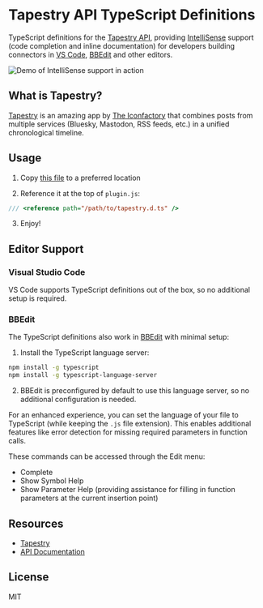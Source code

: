 # Tapestry API TypeScript Definitions

TypeScript definitions for the [Tapestry API](https://github.com/TheIconfactory/Tapestry/blob/main/Documentation/API.md), providing [IntelliSense](https://code.visualstudio.com/docs/editor/intellisense) support (code completion and inline documentation) for developers building connectors in [VS Code](https://code.visualstudio.com), [BBEdit](https://barebones.com/products/bbedit/) and other editors.

![Demo of IntelliSense support in action](images/demo.gif)

## What is Tapestry?

[Tapestry](https://usetapestry.com/) is an amazing app by [The Iconfactory](https://iconfactory.com) that combines posts from multiple services (Bluesky, Mastodon, RSS feeds, etc.) in a unified chronological timeline.

## Usage

1. Copy [this file](tapestry.d.ts) to a preferred location

2. Reference it at the top of `plugin.js`:

```javascript
/// <reference path="/path/to/tapestry.d.ts" />
```

3. Enjoy!

## Editor Support

### Visual Studio Code
VS Code supports TypeScript definitions out of the box, so no additional setup is required.

### BBEdit
The TypeScript definitions also work in [BBEdit](https://barebones.com/products/bbedit/) with minimal setup:

1. Install the TypeScript language server:
```bash
npm install -g typescript
npm install -g typescript-language-server
```

2. BBEdit is preconfigured by default to use this language server, so no additional configuration is needed.

For an enhanced experience, you can set the language of your file to TypeScript (while keeping the `.js` file extension). This enables additional features like error detection for missing required parameters in function calls.

These commands can be accessed through the Edit menu:
* Complete
* Show Symbol Help
* Show Parameter Help (providing assistance for filling in function parameters at the current insertion point)

## Resources

- [Tapestry](https://usetapestry.com/)
- [API Documentation](https://github.com/TheIconfactory/Tapestry/blob/main/Documentation/API.md)

## License

MIT